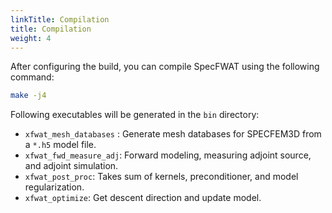 ```yaml
---
linkTitle: Compilation 
title: Compilation
weight: 4
---
```


<!--more-->

After configuring the build, you can compile SpecFWAT using the following command:

```bash
make -j4
```

Following executables will be generated in the `bin` directory:

- `xfwat_mesh_databases` : Generate mesh databases for SPECFEM3D from a ``*.h5`` model file.
- `xfwat_fwd_measure_adj`: Forward modeling, measuring adjoint source, and adjoint simulation.
- `xfwat_post_proc`: Takes sum of kernels, preconditioner, and model regularization.
- `xfwat_optimize`: Get descent direction and update model.